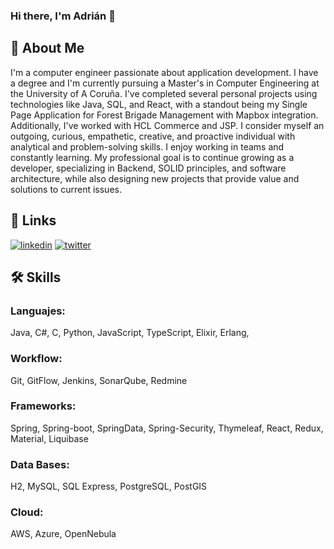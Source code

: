 ### Hi there, I'm Adrián 👋

## 🚀 About Me
I'm a computer engineer passionate about application development. I have a degree and I'm currently pursuing a Master's in Computer Engineering at the University of A Coruña. I've completed several personal projects using technologies like Java, SQL, and React, with a standout being my Single Page Application for Forest Brigade Management with Mapbox integration. Additionally, I've worked with HCL Commerce and JSP. I consider myself an outgoing, curious, empathetic, creative, and proactive individual with analytical and problem-solving skills. I enjoy working in teams and constantly learning. My professional goal is to continue growing as a developer, specializing in Backend, SOLID principles, and software architecture, while also designing new projects that provide value and solutions to current issues.

## 🔗 Links
[![linkedin](https://img.shields.io/badge/linkedin-0A66C2?style=for-the-badge&logo=linkedin&logoColor=white)](https://www.linkedin.com/in/adri%C3%A1n-garc%C3%ADa-v%C3%A1zquez-817900208/)
[![twitter](https://img.shields.io/badge/twitter-1DA1F2?style=for-the-badge&logo=twitter&logoColor=white)](https://twitter.com/adriangvazquez)

## 🛠 Skills
### Languajes:
Java, C#, C, Python, JavaScript, TypeScript, Elixir, Erlang, 
### Workflow:
Git, GitFlow, Jenkins, SonarQube, Redmine
### Frameworks:
Spring, Spring-boot, SpringData, Spring-Security, Thymeleaf, React, Redux, Material, Liquibase
### Data Bases:
H2, MySQL, SQL Express, PostgreSQL, PostGIS
### Cloud:
AWS, Azure, OpenNebula
